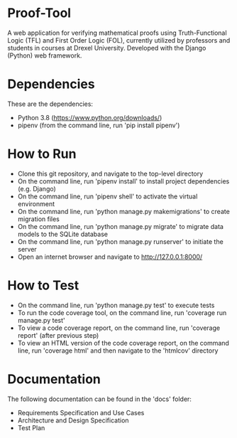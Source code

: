 # Proof-Tool
A web application for verifying mathematical proofs using Truth-Functional Logic (TFL) and First Order Logic (FOL), currently utilized by professors and students in courses at Drexel University.  Developed with the Django (Python) web framework.

# Dependencies
These are the dependencies:
- Python 3.8 (https://www.python.org/downloads/)
- pipenv (from the command line, run 'pip install pipenv')

# How to Run
- Clone this git repository, and navigate to the top-level directory
- On the command line, run 'pipenv install' to install project dependencies (e.g. Django)
- On the command line, run 'pipenv shell' to activate the virtual environment
- On the command line, run 'python manage.py makemigrations' to create migration files
- On the command line, run 'python manage.py migrate' to migrate data models to the SQLite database
- On the command line, run 'python manage.py runserver' to initiate the server
- Open an internet browser and navigate to http://127.0.0.1:8000/

# How to Test
- On the command line, run 'python manage.py test' to execute tests
- To run the code coverage tool, on the command line, run 'coverage run manage.py test'
- To view a code coverage report, on the command line, run 'coverage report' (after previous step)
- To view an HTML version of the code coverage report, on the command line, run 'coverage html' and then navigate to the 'htmlcov' directory

# Documentation
The following documentation can be found in the 'docs' folder:
- Requirements Specification and Use Cases
- Architecture and Design Specification
- Test Plan
